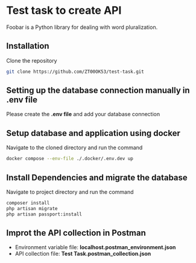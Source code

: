 # Test task to create API

Foobar is a Python library for dealing with word pluralization.

## Installation

Clone the repository

```bash
git clone https://github.com/ZT00OK53/test-task.git
```

## Setting up the database connection manually in .env file

Please create the **.env file** and add your database connection

## Setup database and application using docker
Navigate to the cloned directory and run the command
```bash
docker compose --env-file ./.docker/.env.dev up
```

## Install Dependencies and migrate the database

Navigate to project directory and run the command

```bash
composer install
php artisan migrate
php artisan passport:install
```

## Improt the API collection in Postman
- Environment variable file: **localhost.postman_environment.json**
- API collection file: **Test Task.postman_collection.json**
